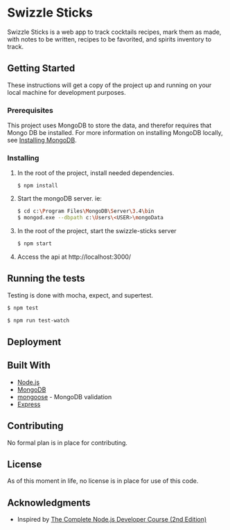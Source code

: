 # Swizzle Sticks

Swizzle Sticks is a web app to track cocktails recipes, mark them as made, with notes to be written, recipes to be favorited, and spirits inventory to track.

## Getting Started

These instructions will get a copy of the project up and running on your local machine for development purposes.

### Prerequisites

This project uses MongoDB to store the data, and therefor requires that Mongo DB be installed. For more information on installing MongoDB locally, see [Installing MongoDB](https://docs.mongodb.com/manual/installation/#tutorial-installation).

### Installing

1. In the root of the project, install needed dependencies.

    `$ npm install`

1. Start the mongoDB server. ie:

    ```bash
    $ cd c:\Program Files\MongoDB\Server\3.4\bin
    $ mongod.exe --dbpath c:\Users\<USER>\mongoData
    ```

1. In the root of the project, start the swizzle-sticks server

    ```bash
    $ npm start
    ```

1. Access the api at http://localhost:3000/

## Running the tests

Testing is done with mocha, expect, and supertest.

```bash
$ npm test
```

```bash
$ npm run test-watch
```


## Deployment

## Built With

- [Node.js](https://nodejs.org/en/)
- [MongoDB](https://www.mongodb.com/)
- [mongoose](http://mongoosejs.com/) - MongoDB validation
- [Express](https://expressjs.com/)

## Contributing

No formal plan is in place for contributing.

## License

As of this moment in life, no license is in place for use of this code.

## Acknowledgments

- Inspired by [The Complete Node.js Developer Course (2nd Edition)](https://www.udemy.com/the-complete-nodejs-developer-course-2/learn/v4/overview)
